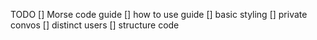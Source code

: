 TODO
[] Morse code guide
[] how to use guide
[] basic styling
[] private convos
[] distinct users
[] structure code
